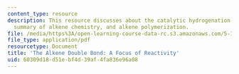 ```yaml
---
content_type: resource
description: This resource discusses about the catalytic hydrogenation of Alkenes,
  summary of alkene chemistry, and alkene polymerization.
file: /media/https%3A/open-learning-course-data-rc.s3.amazonaws.com/5-12-organic-chemistry-i-spring-2003/60309d18d51ebf4d39af4fa836e96a08_10.pdf
file_type: application/pdf
resourcetype: Document
title: 'The Alkene Double Bond: A Focus of Reactivity'
uid: 60309d18-d51e-bf4d-39af-4fa836e96a08
---
```

